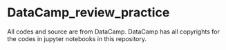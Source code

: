 # DataCamp_review_practice
All codes and source are from DataCamp.
DataCamp has all copyrights for the codes in jupyter notebooks in this repository. 
